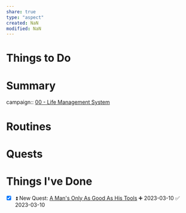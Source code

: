 ```yaml
---
share: true
type: "aspect"
created: NaN 
modified: NaN
---
```


# Things to Do

# Summary
campaign:: [00 - Life Management System](../../00%20-%20Life%20Management%20System/00%20-%20Life%20Management%20System.md)

# Routines

# Quests

# Things I've Done

- [x] ⏫ New Quest: [A Man's Only As Good As His Tools](./A%20Man's%20Only%20As%20Good%20As%20His%20Tools.md) ➕ 2023-03-10 ✅ 2023-03-10